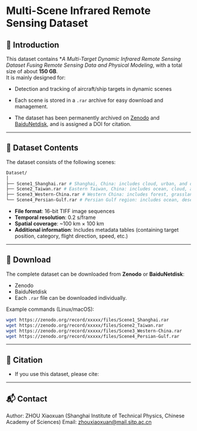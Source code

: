 # Multi-Scene Infrared Remote Sensing Dataset

## 📖 Introduction
This dataset contains **A Multi-Target Dynamic Infrared Remote Sensing Dataset Fusing Remote Sensing Data and Physical Modeling*, with a total size of about **150 GB**.  
It is mainly designed for:  
- Detection and tracking of aircraft/ship targets in dynamic scenes  

- Each scene is stored in a `.rar` archive for easy download and management.  
- The dataset has been permanently archived on [Zenodo](https://zenodo.org/uploads/17075534) and [BaiduNetdisk](), and is assigned a DOI for citation.  

---

## 📂 Dataset Contents
The dataset consists of the following scenes:
```bash
Dataset/
│
├── Scene1_Shanghai.rar # Shanghai, China: includes cloud, urban, and ocean scenes
├── Scene2_Taiwan.rar # Eastern Taiwan, China: includes ocean, cloud, and grassland scenes
├── Scene3_Western-China.rar # Western China: includes forest, grassland, and snow mountain scenes
└── Scene4_Persian-Gulf.rar # Persian Gulf region: includes ocean, desert, and urban scenes
```

- **File format**: 16-bit TIFF image sequences  
- **Temporal resolution**: 0.2 s/frame  
- **Spatial coverage**: ~100 km × 100 km  
- **Additional information**: Includes metadata tables (containing target position, category, flight direction, speed, etc.)  

---

## 🔗 Download
The complete dataset can be downloaded from **Zenodo** or **BaiduNetdisk**:  

- Zenodo
- BaiduNetdisk
- Each `.rar` file can be downloaded individually.  

Example commands (Linux/macOS):
```bash
wget https://zenodo.org/record/xxxxx/files/Scene1_Shanghai.rar
wget https://zenodo.org/record/xxxxx/files/Scene2_Taiwan.rar
wget https://zenodo.org/record/xxxxx/files/Scene3_Western-China.rar
wget https://zenodo.org/record/xxxxx/files/Scene4_Persian-Gulf.rar
```
---
## 📑 Citation
- If you use this dataset, please cite:

---
## 📬 Contact
Author: ZHOU Xiaoxuan (Shanghai Institute of Technical Physics, Chinese Academy of Sciences)
Email: zhouxiaoxuan@mail.sitp.ac.cn
